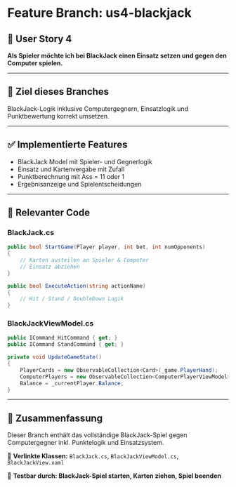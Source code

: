 # Feature Branch: us4-blackjack

## 🧾 User Story 4
**Als Spieler möchte ich bei BlackJack einen Einsatz setzen und gegen den Computer spielen.**

---

## 🎯 Ziel dieses Branches
BlackJack-Logik inklusive Computergegnern, Einsatzlogik und Punktbewertung korrekt umsetzen.

---

## ✅ Implementierte Features
- BlackJack Model mit Spieler- und Gegnerlogik
- Einsatz und Kartenvergabe mit Zufall
- Punktberechnung mit Ass = 11 oder 1
- Ergebnisanzeige und Spielentscheidungen

---

## 📁 Relevanter Code

### BlackJack.cs
```csharp
public bool StartGame(Player player, int bet, int numOpponents)
{
    // Karten austeilen an Spieler & Computer
    // Einsatz abziehen
}

public bool ExecuteAction(string actionName)
{
    // Hit / Stand / DoubleDown Logik
}
```

### BlackJackViewModel.cs
```csharp
public ICommand HitCommand { get; }
public ICommand StandCommand { get; }

private void UpdateGameState()
{
    PlayerCards = new ObservableCollection<Card>(_game.PlayerHand);
    ComputerPlayers = new ObservableCollection<ComputerPlayerViewModel>(...);
    Balance = _currentPlayer.Balance;
}
```

---

## 🧩 Zusammenfassung
Dieser Branch enthält das vollständige BlackJack-Spiel gegen Computergegner inkl. Punktelogik und Einsatzsystem.

📌 **Verlinkte Klassen:** `BlackJack.cs`, `BlackJackViewModel.cs`, `BlackJackView.xaml`

🧪 **Testbar durch: BlackJack-Spiel starten, Karten ziehen, Spiel beenden**
